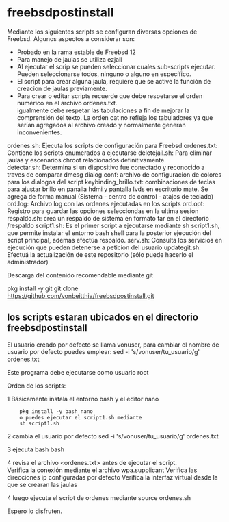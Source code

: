 # freebsdpostinstall
Mediante los siguientes scripts se configuran diversas opciones de Freebsd.  Algunos aspectos a considerar son:

- Probado en la rama estable de Freebsd 12
- Para manejo de jaulas se utiliza ezjail
- Al ejecutar el scrip se pueden seleccionar cuales sub-scripts ejecutar.  Pueden seleccionarse
  todos, ninguno o alguno en específico. 
- El script para crear alguna jaula, requiere que se active la función de creacion de 
  jaulas previamente.
- Para crear o editar scripts recuerde que debe respetarse el orden numérico en el archivo ordenes.txt.  
  igualmente debe respetar las tabulaciones a fin de mejorar la comprensión del texto.
  La orden cat no refleja los tabuladores ya que serían agregados al archivo creado y normalmente
  generan inconvenientes.
  

ordenes.sh: Ejecuta los scripts de configuración para Freebsd
ordenes.txt: Contiene los scripts enumerados a ejecutarse
deletejail.sh:  Para eliminar jaulas y escenarios chroot relacionados definitivamente.  
detectar.sh: Determina si un dispositivo fue conectado y reconocido a traves de comparar dmesg
dialog.conf: archivo de configuracion de colores para los dialogos del script
keybinding_brillo.txt: combinaciones de teclas para ajustar brillo en panalla hdmi y pantalla lvds en escritorio mate.  Se agrega de forma manual (Sistema - centro de control - atajos de teclado)
ord.log: Archivo log con las ordenes ejecutadas en los scripts
ord.opt: Registro para guardar las opciones selecciondas en la ultima sesion
respaldo.sh: crea un respaldo de sistema en formato tar en el directorio /respaldo
script1.sh: Es el primer script a ejecutarse mediante sh script1.sh, que permite instalar el entorno bash shell para la posterior ejecución del script principal, además efectúa respaldo.
serv.sh: Consulta los servicios en ejecución que pueden detenerse a peticion del usuario
updategit.sh:  Efectuá la actualización de este repositorio (sólo puede hacerlo el administrador)

Descarga del contenido
recomendable mediante git

pkg install -y git
git clone https://github.com/vonbeitthia/freebsdpostinstall.git

los scripts estaran ubicados en el directorio freebsdpostinstall
----------------------------------------------------------------


El usuario creado por defecto se llama vonuser, para cambiar el nombre de 
usuario por defecto puedes emplear:
		sed -i 's/vonuser/tu_usuario/g' ordenes.txt


Este programa debe ejecutarse como usuario root

Orden de los scripts:

1 Básicamente instala el entorno bash y el editor nano

		pkg install -y bash nano 
		o puedes ejecutar el script1.sh mediante
		sh script1.sh

2 cambia el usuario por defecto
		sed -i 's/vonuser/tu_usuario/g' ordenes.txt

3 ejecuta bash
		bash

4 revisa el archivo <ordenes.txt> antes de ejecutar el script.  
	Verifica la conexión mediante el archivo wpa.supplicant
	Verifica las direcciones ip configuradas por defecto
	Verifica la interfaz virtual desde la que se crearan las jaulas


4 luego ejecuta el script de ordenes mediante
		source ordenes.sh

Espero lo disfruten.
